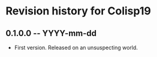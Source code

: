 # Revision history for Colisp19

## 0.1.0.0 -- YYYY-mm-dd

* First version. Released on an unsuspecting world.
